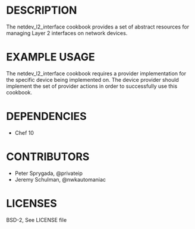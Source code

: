 # DESCRIPTION
The netdev_l2_interface cookbook provides a set of abstract resources for managing Layer 2 interfaces on network devices.  

# EXAMPLE USAGE
The netdev_l2_interface cookbook requires a provider implementation for the specific device being implemented on.  The device provider should implement the set of provider actions in order to successfully use this cookbook.

# DEPENDENCIES

  * Chef 10

# CONTRIBUTORS

  * Peter Sprygada, @privateip
  * Jeremy Schulman, @nwkautomaniac

# LICENSES

   BSD-2, See LICENSE file
